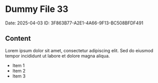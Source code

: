 # Dummy File 33

Date: 2025-04-03
ID: 3F863B77-A2E1-4A66-9F13-BC508BFDF491

## Content

Lorem ipsum dolor sit amet, consectetur adipiscing elit.
Sed do eiusmod tempor incididunt ut labore et dolore magna aliqua.

* Item 1
* Item 2
* Item 3
